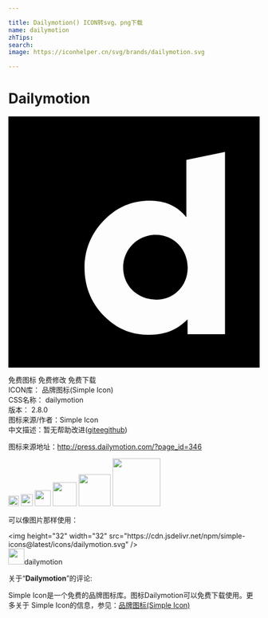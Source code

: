 ```yaml
---

title: Dailymotion() ICON转svg、png下载
name: dailymotion
zhTips: 
search: 
image: https://iconhelper.cn/svg/brands/dailymotion.svg

---
```


# Dailymotion  <small style="font-size: 60%;font-weight: 100"></small>

<div id="svg" class="svg-wrap">
<svg role="img" viewBox="0 0 24 24" xmlns="http://www.w3.org/2000/svg"><title>Dailymotion icon</title><path d="M14.068 11.313c-1.754 0-3.104 1.427-3.104 3.11 0 1.753 1.35 3.085 3.255 3.085l-.016.002c1.59 0 2.925-1.31 2.925-3.04 0-1.8-1.336-3.157-3.062-3.157zM0 0v24h24V0H0zm20.693 20.807h-3.576v-1.41c-1.1 1.08-2.223 1.47-3.715 1.47-1.522 0-2.832-.495-3.93-1.485-1.448-1.275-2.198-2.97-2.198-4.936 0-1.8.7-3.414 2.01-4.674 1.17-1.146 2.595-1.73 4.185-1.73 1.52 0 2.69.513 3.53 1.59V4.157l3.693-.765V3.39l.002.003h-.002v17.414z"/></svg>
</div>
<detail full-name='dailymotion'></detail>

<div class="detail-page">
<p>
<span><span class="badge-success badge">免费图标</span> <span class="badge-success badge">免费修改</span>  <span class="badge-success badge">免费下载</span> </span>
<br/>
<span>
ICON库：
<span class="badge-secondary badge">品牌图标(Simple Icon)</span> 
</span>
<br/>
<span>
CSS名称：
<span class="badge-secondary badge">dailymotion</span> 
</span>

<br/>
<span>
版本：
<span class="badge-secondary badge">2.8.0</span> 
</span>
<br/>
<span>图标来源/作者：<span class="badge-light badge">Simple Icon</span></span> 
<br/>
<span class="zh-detail">中文描述：暂无<span class="help-link"><span>帮助改进</span>(<a href="https://gitee.com/liuwave/icon-helper/edit/master/json/brands/dailymotion.json" target="_blank" rel="noopener noreferrer">gitee</a><a href="https://github.com/liuwave/icon-helper/edit/master/json/brands/dailymotion.json" target="_blank" rel="noopener noreferrer">github</a></span>)</span><br/>
</p>
</div><div class="description description alert alert-light"><p>图标来源地址：<a href="http://press.dailymotion.com/?page_id=346" target="_blank" rel="noopener noreferrer">http://press.dailymotion.com/?page_id=346</a></p></div>
<div class="alert alert-dark">
<img height="21" width="21" src="https://cdn.jsdelivr.net/npm/simple-icons@latest/icons/dailymotion.svg" />
<img height="24" width="24" src="https://cdn.jsdelivr.net/npm/simple-icons@latest/icons/dailymotion.svg" />
<img height="32" width="32" src="https://cdn.jsdelivr.net/npm/simple-icons@latest/icons/dailymotion.svg" />
<img height="48" width="48" src="https://cdn.jsdelivr.net/npm/simple-icons@latest/icons/dailymotion.svg" />
<img height="64" width="64" src="https://cdn.jsdelivr.net/npm/simple-icons@latest/icons/dailymotion.svg" />
<img height="96" width="96" src="https://cdn.jsdelivr.net/npm/simple-icons@latest/icons/dailymotion.svg" />

</div>
<div>
  <p>可以像图片那样使用：    
  </p>
  <div class="alert alert-primary" style="font-size: 14px">
    &lt;img height="32" width="32" src="https://cdn.jsdelivr.net/npm/simple-icons@latest/icons/dailymotion.svg" /&gt;
    <copy-btn content='<img height="32" width="32" src="https://cdn.jsdelivr.net/npm/simple-icons@latest/icons/dailymotion.svg" />'></copy-btn>
  </div>
  <div class="alert alert-secondary">
    <img height="32" width="32" src="https://cdn.jsdelivr.net/npm/simple-icons@latest/icons/dailymotion.svg" />dailymotion
    <copy-btn content="dailymotion" btn-title="复制图标名称"></copy-btn>
  </div>
</div>
<div class="icon-detail__container">
<p>关于“<b>Dailymotion</b>”的评论:</p>
</div>
<Vssue title="关于“Dailymotion”的评论" />
<div><p>Simple Icon是一个免费的品牌图标库。图标Dailymotion可以免费下载使用。更多关于  Simple Icon的信息，参见：<a target="_blank" href="https://iconhelper.cn/brands.html">品牌图标(Simple Icon)</a>
</p></div>

